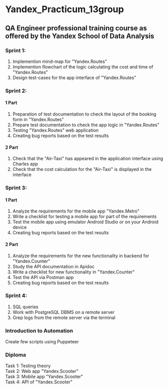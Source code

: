 # Yandex_Practicum_13group # 
## QA Engineer professional training course as offered by the Yandex School of Data Analysis ##
### Sprint 1: ###

1. Implemention mind-map for "Yandex.Routes"
2. Implemention flowchart of the logic calculating the cost and time of "Yandex.Routes"
3. Design test-cases for the app interface of "Yandex.Routes"

### Sprint 2: ###
#### 1 Part ####
1. Preparation of test documentation to check the layout of the booking form in "Yandex.Routes"
2. Prepare test documentation to check the app logic in "Yandex.Routes"
3. Testing "Yandex.Routes" web application
4. Creating bug reports based on the test results
#### 2 Part ####
1. Check that the "Air-Taxi" has appeared in the application interface using Charles app
2. Check that the cost calculation for the "Air-Taxi" is displayed in the interface

### Sprint 3: ###
#### 1 Part ####
1. Analyze the requirements for the mobile app "Yandex.Metro"
2. Write a checklist for testing a mobile app for part of the requirements
3. Test the mobile app using emulator Android Studio or on your Android device
4. Creating bug reports based on the test results
#### 2 Part ####
1. Analyze the requirements for the new functionality in backend for "Yandex.Counter"
2. Study the API documentation in Apidoc
3. Write a checklist for new functionality in "Yandex.Counter"
4. Test the API via Postman app
5. Creating bug reports based on the test results
### Sprint 4: ###
1. SQL queries
2. Work with PostgreSQL DBMS on a remote server
3. Grep logs from the remote server via the terminal

### Introduction to Automation ###
Create few scripts using Puppeteer
### Diploma ###
<div> Task 1: Testing theory </div>
<div> Task 2: Web app "Yandex.Scooter"</div>
<div>Task 3: Mobile app "Yandex.Scooter"</div>
<div>Task 4: API of "Yandex.Scooter"</div>

